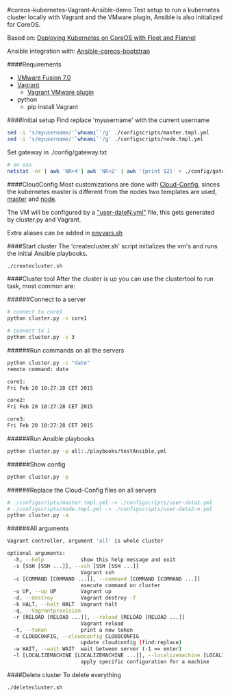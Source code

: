 #coreos-kubernetes-Vagrant-Ansible-demo
Test setup to run a kubernetes cluster locally with Vagrant and the VMware plugin, Ansible is also initialized for CoreOS.

Based on:
[Deploying Kubernetes on CoreOS with Fleet and Flannel](https://github.com/kelseyhightower/kubernetes-fleet-tutorial)

Ansible integration with:
[Ansible-coreos-bootstrap](https://github.com/defunctzombie/ansible-coreos-bootstrap)


####Requirements
* [VMware Fusion 7.0](http://www.vmware.com/products/fusion/fusion-evaluation)
* [Vagrant](https://www.Vagrantup.com)
    * [Vagrant VMware plugin](http://www.vagrantup.com/VMware)
* python
    * pip install Vagrant


####Initial setup
Find replace 'myusername' with the current username
```bash
sed -i 's/myusername/'`whoami`'/g' ./configscripts/master.tmpl.yml
sed -i 's/myusername/'`whoami`'/g' ./configscripts/node.tmpl.yml
```
Set gateway in ./config/gateway.txt
```bash
# on osx
netstat -nr | awk 'NR>4'| awk 'NR<2' | awk '{print $2}' > ./config/gateway.txt
```


####CloudConfig
Most customizations are done with [Cloud-Config](https://coreos.com/docs/cluster-management/setup/cloudinit-cloud-config/), sinces the kubernetes master is different from the nodes two templates are used, [master](./configscripts/master.tmpl.yml) and [node](./configscripts/node.tmpl.yml).

The VM will be configured by a ["user-dateN.yml"](./configscripts/user-data1.yml) file, this gets generated by cluster.py and Vagrant.

Extra aliases can be added in [envvars.sh](./config/envvars.sh)

####Start cluster
The 'createcluster.sh' script initializes the vm's and runs the initial Ansible playbooks.

```bash
./createcluster.sh
```

####Cluster tool
After the cluster is up you can use the clustertool to run task, most common are:

######Connect to a server
```bash
# connect to core1
python cluster.py -s core1

# connect to 1
python cluster.py -s 3
```

######Run commands on all the servers
```bash
python cluster.py -c "date"
remote command: date

core1:
Fri Feb 20 10:27:28 CET 2015

core2:
Fri Feb 20 10:27:28 CET 2015

core3:
Fri Feb 20 10:27:28 CET 2015
```

######Run Ansible playbooks
```bash
python cluster.py -p all:./playbooks/testAnsible.yml
```

######Show config
```bash
python cluster.py -p
```

######Replace the Cloud-Config files on all servers
```bash
# ./configscripts/master.tmpl.yml -> ./configscripts/user-data1.yml
# ./configscripts/node.tmpl.yml -> ./configscripts/user-data2-n.yml
python cluster.py -a
```

######All arguments
```bash
Vagrant controller, argument 'all' is whole cluster

optional arguments:
  -h, --help            show this help message and exit
  -s [SSH [SSH ...]], --ssh [SSH [SSH ...]]
                        Vagrant ssh
  -c [COMMAND [COMMAND ...]], --command [COMMAND [COMMAND ...]]
                        execute command on cluster
  -u UP, --up UP        Vagrant up
  -d, --destroy         Vagrant destroy -f
  -k HALT, --halt HALT  Vagrant halt
  -q, --Vagrantprovision
  -r [RELOAD [RELOAD ...]], --reload [RELOAD [RELOAD ...]]
                        Vagrant reload
  -t, --token           print a new token
  -n CLOUDCONFIG, --cloudconfig CLOUDCONFIG
                        update cloudconfig (find:replace)
  -w WAIT, --wait WAIT  wait between server (-1 == enter)
  -l [LOCALIZEMACHINE [LOCALIZEMACHINE ...]], --localizemachine [LOCALIZEMACHINE [LOCALIZEMACHINE ...]]
                        apply specific configuration for a machine
```

####Delete cluster
To delete everything

```bash
./deletecluster.sh
```

